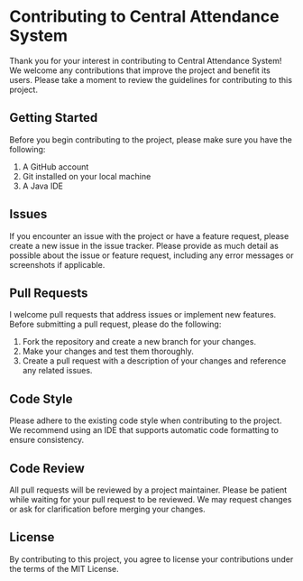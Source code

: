 # Contributing to Central Attendance System

Thank you for your interest in contributing to Central Attendance System! We welcome any contributions that improve the project and benefit its users. Please take a moment to review the guidelines for contributing to this project.

## Getting Started

Before you begin contributing to the project, please make sure you have the following:

1. A GitHub account
2. Git installed on your local machine
3. A Java IDE

## Issues

If you encounter an issue with the project or have a feature request, please create a new issue in the issue tracker. Please provide as much detail as possible about the issue or feature request, including any error messages or screenshots if applicable.

## Pull Requests

I welcome pull requests that address issues or implement new features. Before submitting a pull request, please do the following:

1. Fork the repository and create a new branch for your changes.
2. Make your changes and test them thoroughly.
3. Create a pull request with a description of your changes and reference any related issues.

## Code Style

Please adhere to the existing code style when contributing to the project. We recommend using an IDE that supports automatic code formatting to ensure consistency.

## Code Review

All pull requests will be reviewed by a project maintainer. Please be patient while waiting for your pull request to be reviewed. We may request changes or ask for clarification before merging your changes.

## License

By contributing to this project, you agree to license your contributions under the terms of the MIT License.